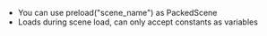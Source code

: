 - You can use preload("scene_name") as PackedScene
- Loads during scene load, can only accept constants as variables
